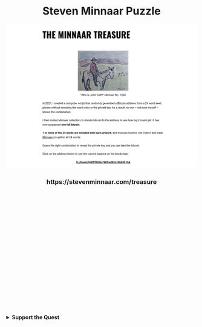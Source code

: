 <div align="center">
  <h1>Steven Minnaar Puzzle</h1>
</div>

<div align="center">
  <img src="./stevenMinnaar_photo.png" alt="Illustration from website" width="600">
</div>


<div align="center">
  <h3>https://stevenminnaar.com/treasure</h3>
</div>




</br>
</br>
</br>

</br>
</br>
</br>
</br>

</br>
</br>
</br>

</br>
</br>
</br>

</br>
</br>
</br>

</br>
</br>
</br>

<details>
  <summary><b>Support the Quest</b></summary>
  <div align="center">
    <p>If this github has sparked some fun or helped you learn feel free to support a digital nomad veteran! 😊</p>
    <h4>Bitcoin Donation</h4>
    <img src="../images/juniorduc44@walletofsatoshi.png" alt="juniorduc44@walletofsatoshi.com" width="150">
    <p><b>Wallet Address:</b></p>
    <code>juniorduc44@walletofsatoshi.com</code>
  </div>
</details>